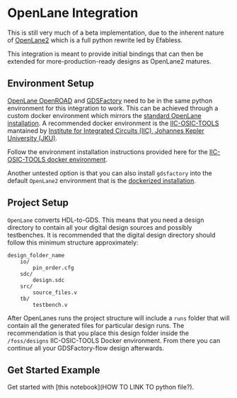 # OpenLane Integration

This is still very much of a beta implementation, due to the inherent nature of [OpenLane2](https://openlane2.readthedocs.io/en/latest/#) which is a full python rewrite led by Efabless. 

This integration is meant to provide initial bindings that can then be extended for more-production-ready designs as OpenLane2 matures. 

## Environment Setup

[OpenLane OpenROAD](https://openlane.readthedocs.io/) and [GDSFactory](https://gdsfactory.github.io/gdsfactory/) need to be in the same python environment for this integration to work. This can be achieved through a custom docker environment which mirrors the [standard OpenLane installation](https://openlane.readthedocs.io/en/latest/getting_started/installation/index.html). A recommended docker environment is the [IIC-OSIC-TOOLS](https://github.com/iic-jku/iic-osic-tools) mantained by [ Institute for Integrated Circuits (IIC), Johannes Kepler University (JKU)](https://iic.jku.at/).

Follow the environment installation instructions provided here for the [IIC-OSIC-TOOLS docker environment](https://github.com/iic-jku/iic-osic-tools).

Another untested option is that you can also install `gdsfactory` into the default `OpenLane2` environment that is the [dockerized installation](https://openlane2.readthedocs.io/en/latest/getting_started/docker_installation/installation_ubuntu.html).
    
## Project Setup

`OpenLane` converts HDL-to-GDS. This means that you need a design directory to contain all your digital design sources and possibly testbenches. It is recommended that the digital design directory should follow this minimum structure approximately:

```
design_folder_name
    io/
        pin_order.cfg
    sdc/
        design.sdc
    src/
        source_files.v
    tb/
        testbench.v 
```

After OpenLanes runs the project structure will include a `runs` folder that will contain all the generated files for particular design runs. The recommendation is that you place this design folder inside the `/foss/designs` IIC-OSIC-TOOLS Docker environment. From there you can continue all your GDSFactory-flow design afterwards.

## Get Started Example

Get started with [this notebook](HOW TO LINK TO python file?).

